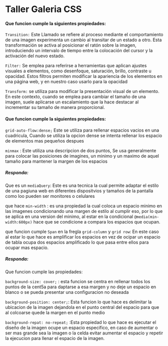 # Taller Galeria CSS

#### Que funcion cumple la siguientes propiedades:

`Transition:` Este Llamado se refiere al proceso mediante el comportamiento de una imagen experimenta un cambio al transitar de un estado a otro. Esta transformación se activa al posicionar el ratón sobre la imagen, introduciendo un intervalo de tiempo entre la colocación del cursor y la activación del nuevo estado.

`Filter:` Se emplea para referirse a herramientas que aplican ajustes visuales a elementos, como desenfoque, saturación, brillo, contraste u opacidad. Estos filtros permiten modificar la apariencia de los elementos en una página web, y en nuestro caso usarlo para la opacidad

`Transform:` se utiliza para modificar la presentación visual de un elemento. En este contexto, cuando se emplea para cambiar el tamaño de una imagen, suele aplicarse un escalamiento que la hace destacar al incrementar su tamaño de manera proporcional. 

#### Que funcion cumple la siguientes propiedades:

`grid-auto-flow:dense;` Este se utiliza para rellenar espacios vacios en una cuadricula, Cuando se utiliza la opcion dense se intenta rellenar los espacio de elementos mas pequeños despues

`minmax` : Este utiliza una descripcion de dos puntos, Se usa generalmente para colocar las posiciones de imagines, un minimo y un maximo de aquel tamaño para mantener la margen de los espacios

##### Responda:

Que es un `mediaQuery`:  Este es una tecnica la cual permite adaptar el estilo de una pagiuna web en diferentes dispositvios y tamaños de la pantalla como loo pueden ser monitores o celulares

que hace `min-width` :  es una propiedad la cual coloca un espacio minimo en las imagenes condicionando una margen de estilo al cumplir eso, por lo que se aplica en una version del minimo, al estar en la condicional `@media(min-width:600px)` hace que se condicione a compara los espacios que ocupan.

que funcion cumple `Span` en la fregla `grid-column` y `grid row`: En este caso al estar lo que hace es amplificar los espacios en vez de ocipar un espacio de tabla ocupa dos espacios amplificado lo que pasa entre ellos para ocupar mas espacio.

##### Responda:

Que funcion cumple las propiedades:

`background-size: cover;` : esta funcion se centra en rellenar todos los puntos de la cent5a para daptarse a esa margen y no deje un espacio en blanco o se pueda presentar una configuracion no deseada 

`background-position: center;`: Esta funcion lo que hace es delimitar la ubicacion de la imagen dejandola en el punto central del espacio para que al colcoarse quede la margen en el punto medio

`background-repat: no-repeat;` :Esta propiedad lo que hace es ejecutar el diseño de la imagen ocupe un espacio especifico, en caso de aumentar o ser mas grande sea la imagen o la celda evitar aumentar el espacio y repetir la ejecucion para llenar el espacio de la imagen.


